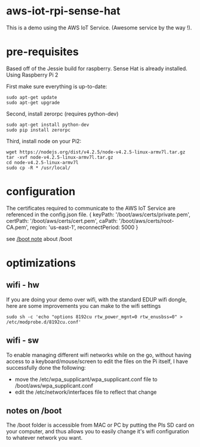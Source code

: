 # aws-iot-rpi-sense-hat

This is a demo using the AWS IoT Service.
(Awesome service by the way !).

# pre-requisites
Based off of the Jessie build for raspberry.
Sense Hat is already installed.
Using Raspberry Pi 2

First make sure everything is up-to-date:

	sudo apt-get update
	sudo apt-get upgrade
	
Second, install zerorpc (requires python-dev)

	sudo apt-get install python-dev
	sudo pip install zerorpc
	
Third, install node on your Pi2:

	wget https://nodejs.org/dist/v4.2.5/node-v4.2.5-linux-armv7l.tar.gz
	tar -xvf node-v4.2.5-linux-armv7l.tar.gz
	cd node-v4.2.5-linux-armv7l
	sudo cp -R * /usr/local/

# configuration
The certificates required to communicate to the AWS IoT Service are referenced in the config.json file.
{
  keyPath: '/boot/aws/certs/private.pem',
  certPath: '/boot/aws/certs/cert.pem',
  caPath: '/boot/aws/certs/root-CA.pem',
  region: 'us-east-1',
  reconnectPeriod: 5000
}

see [/boot note](#bootnotes) about /boot
	
# optimizations

## wifi - hw
If you are doing your demo over wifi, with the standard EDUP wifi dongle, here are some improvements you can make to the wifi settings

	sudo sh -c 'echo "options 8192cu rtw_power_mgnt=0 rtw_enusbss=0" > /etc/modprobe.d/8192cu.conf'
	
## wifi - sw
To enable managing different wifi networks while on the go, without having access to a keyboard/mouse/screen to edit the files on the Pi itself, I have successfully done the following:

* move the /etc/wpa_supplicant/wpa_supplicant.conf file to /boot/aws/wpa_supplicant.conf
* edit the /etc/network/interfaces file to reflect that change

## <a name="bootnotes"></a> notes on /boot
The /boot folder is accessible from MAC or PC by putting the PIs SD card on your computer, and thus allows you to easily change it's wifi configuration to whatever network you want.
